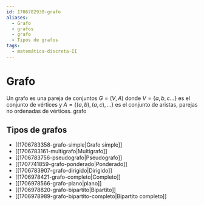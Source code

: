 ```yaml
---
id: 1706782930-grafo
aliases:
  - Grafo
  - grafos
  - grafo
  - Tipos de grafos
tags:
  - matemática-discreta-II
---
```

# Grafo

Un grafo es una pareja de conjuntos $G = (V,A)$ donde $V = \{a,b,c...\}$ es el conjunto de vértices y $A=\{(a,b),(a,c),...\}$ es el conjunto de aristas, parejas no ordenadas de vértices.
grafo

## Tipos de grafos

- [[1706783358-grafo-simple|Grafo simple]]
- [[1706783161-multigrafo|Multigrafo]]
- [[1706783756-pseudografo|Pseudografo]]
- [[1707741859-grafo-ponderado|Ponderado]] 
- [[1706783907-grafo-dirigido|Dirigido]]
- [[1706978421-grafo-completo|Completo]] 
- [[1706978566-grafo-plano|plano]]
- [[1706978820-grafo-bipartito|Bipartito]]
- [[1706978989-grafo-bipartito-completo|Bipartito completo]]
